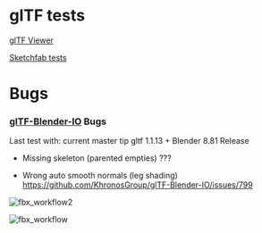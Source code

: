# glTF tests

[glTF Viewer](https://gltf-viewer.donmccurdy.com/)

[Sketchfab tests](sketchfab/)

# Bugs

### [glTF-Blender-IO](https://github.com/KhronosGroup/glTF-Blender-IO) Bugs

Last test with:
current master tip gltf 1.1.13 + Blender 8.81 Release

* Missing skeleton (parented empties)
???

* Wrong auto smooth normals (leg shading)
https://github.com/KhronosGroup/glTF-Blender-IO/issues/799


![fbx_workflow2](https://user-images.githubusercontent.com/4047289/63685107-d1621f00-c7fe-11e9-9223-e7293fee758b.jpg)

![fbx_workflow](https://user-images.githubusercontent.com/4047289/63685091-c9a27a80-c7fe-11e9-93af-fe6d1e83cfdc.jpg)


